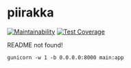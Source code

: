 # piirakka

[![Maintainability](https://api.codeclimate.com/v1/badges/b0ad68d6679a99187c92/maintainability)](https://codeclimate.com/github/santerj/piirakka/maintainability)
[![Test Coverage](https://api.codeclimate.com/v1/badges/b0ad68d6679a99187c92/test_coverage)](https://codeclimate.com/github/santerj/piirakka/test_coverage)


README not found!

    gunicorn -w 1 -b 0.0.0.0:8000 main:app

